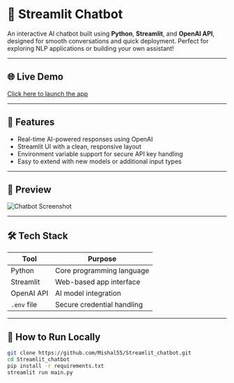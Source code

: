 # 🤖 Streamlit Chatbot

An interactive AI chatbot built using **Python**, **Streamlit**, and **OpenAI API**, designed for smooth conversations and quick deployment. Perfect for exploring NLP applications or building your own assistant!

---

## 🌐 Live Demo

[Click here to launch the app](https://adventuregame-yfd5lkkduegfxiytj3sm8d.streamlit.app/)


---

## 🧠 Features

- Real-time AI-powered responses using OpenAI
- Streamlit UI with a clean, responsive layout
- Environment variable support for secure API key handling
- Easy to extend with new models or additional input types

---

## 📸 Preview

![Chatbot Screenshot](<img width="1673" height="860" alt="Screenshot (21)" src="https://github.com/user-attachments/assets/5b9dc6c3-725c-4965-9aad-03d15378ce0f" />
)

---

## 🛠 Tech Stack

| Tool        | Purpose                  |
|-------------|--------------------------|
| Python      | Core programming language |
| Streamlit   | Web-based app interface   |
| OpenAI API  | AI model integration      |
| `.env` file | Secure credential handling|

---

## 🚀 How to Run Locally

```bash
git clone https://github.com/Mishal55/Streamlit_chatbot.git
cd Streamlit_chatbot
pip install -r requirements.txt
streamlit run main.py
